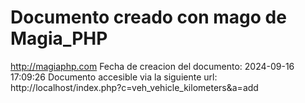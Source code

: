 # Documento creado con mago de Magia_PHP 
http://magiaphp.com 
Fecha de creacion del documento: 2024-09-16 17:09:26 
Documento accesible via la siguiente url:  
http://localhost/index.php?c=veh_vehicle_kilometers&a=add 

